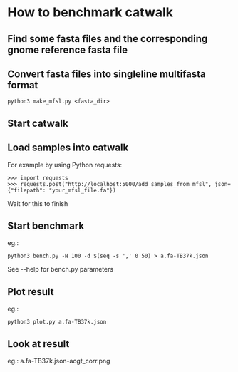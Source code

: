 # How to benchmark catwalk

## Find some fasta files and the corresponding gnome reference fasta file

## Convert fasta files into singleline multifasta format

    python3 make_mfsl.py <fasta_dir>

## Start catwalk

## Load samples into catwalk

For example by using Python requests:

    >>> import requests
    >>> requests.post("http://localhost:5000/add_samples_from_mfsl", json={"filepath": "your_mfsl_file.fa"})

Wait for this to finish

## Start benchmark

eg.:

    python3 bench.py -N 100 -d $(seq -s ',' 0 50) > a.fa-TB37k.json

See --help for bench.py parameters

## Plot result

eg.:

    python3 plot.py a.fa-TB37k.json

## Look at result

eg.: a.fa-TB37k.json-acgt_corr.png

